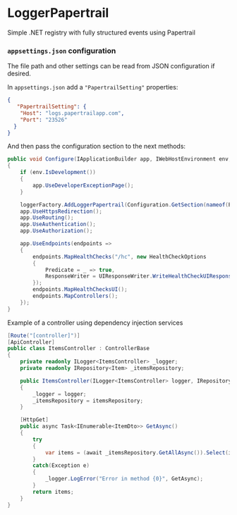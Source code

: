 ﻿# LoggerPapertrail
Simple .NET registry with fully structured events using Papertrail

### `appsettings.json` configuration

The file path and other settings can be read from JSON configuration if desired.

In `appsettings.json` add a `"PapertrailSetting"` properties:

```json
{
   "PapertrailSetting": {
    "Host": "logs.papertrailapp.com",
    "Port": "23526"
  }
}
```

And then pass the configuration section to the next methods:

```csharp
public void Configure(IApplicationBuilder app, IWebHostEnvironment env, ILoggerFactory loggerFactory)
{
    if (env.IsDevelopment())
    {
        app.UseDeveloperExceptionPage();
    }

    loggerFactory.AddLoggerPapertrail(Configuration.GetSection(nameof(PapertrailSetting)).Get<PapertrailSetting>());
    app.UseHttpsRedirection();
    app.UseRouting();
    app.UseAuthentication();
    app.UseAuthorization();

    app.UseEndpoints(endpoints =>
    {
        endpoints.MapHealthChecks("/hc", new HealthCheckOptions
        {
            Predicate = _ => true,
            ResponseWriter = UIResponseWriter.WriteHealthCheckUIResponse
        });
        endpoints.MapHealthChecksUI();
        endpoints.MapControllers();
    });
}
```

Example of a controller using dependency injection services

```csharp
[Route("[controller]")]
[ApiController]
public class ItemsController : ControllerBase
{
    private readonly ILogger<ItemsController> _logger;
    private readonly IRepository<Item> _itemsRepository;

    public ItemsController(ILogger<ItemsController> logger, IRepository<Item> itemsRepository)
    {
        _logger = logger;
        _itemsRepository = itemsRepository;
    }

    [HttpGet]
    public async Task<IEnumerable<ItemDto>> GetAsync()
    {
        try
        {
            var items = (await _itemsRepository.GetAllAsync()).Select(item => item.AsDto());
        }
        catch(Exception e)
        {
            _logger.LogError("Error in method {0}", GetAsync);
        }
        return items;
    }
}
```